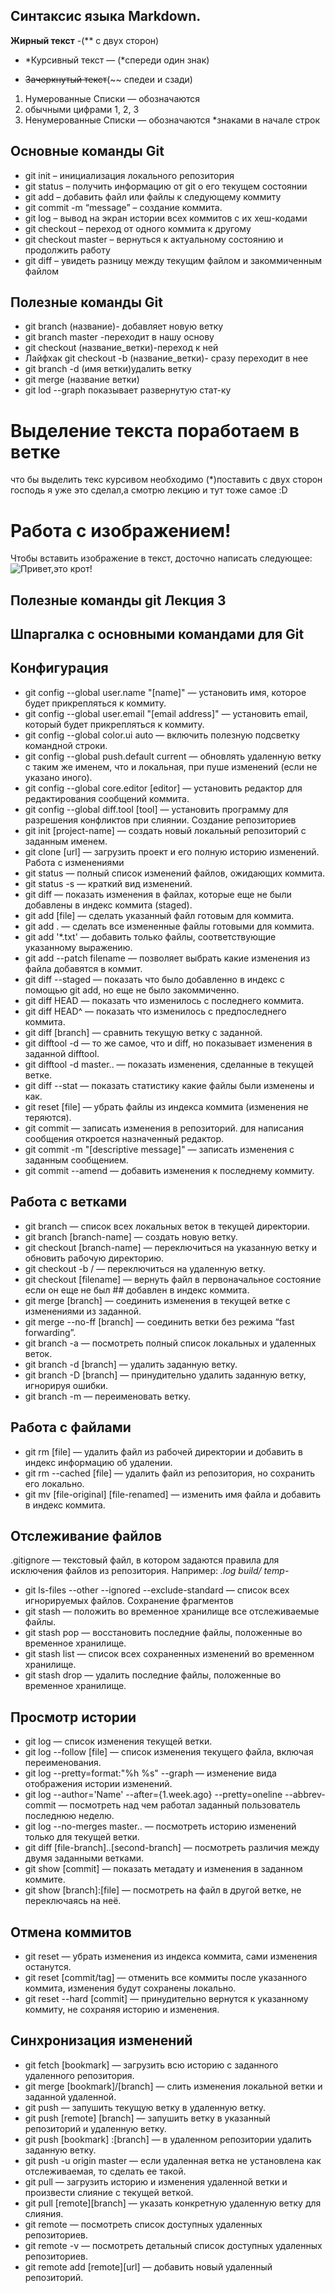 ## Синтаксис языка Markdown.

**Жирный текст** -(** с двух сторон)

* *Курсивный текст — (*спереди один знак)

* ~~Зачеркнутый текст~~(~~ спедеи и сзади)
 

1. Нумерованные Списки — обозначаются
2. обычными цифрами 1, 2, 3
3. Ненумерованные Списки — обозначаются *знаками в начале строк

## Основные команды Git
* git init – инициализация локального репозитория
* git status – получить информацию от git о его текущем состоянии
* git add – добавить файл или файлы к следующему коммиту
* git commit -m “message” – создание коммита.
* git log – вывод на экран истории всех коммитов с их хеш-кодами
* git checkout – переход от одного коммита к другому
* git checkout master – вернуться к актуальному состоянию и продолжить работу
* git diff – увидеть разницу между текущим файлом и закоммиченным файлом
## Полезные команды Git
* git branch (название)- добавляет новую ветку
* git branch master -переходит в нашу основу
* git checkout (название_ветки)-переход к ней
* Лайфхак git checkout -b (название_ветки)- сразу переходит в нее
* git branch -d (имя ветки)удалить ветку
* git merge (название ветки)
* git lod --graph показывает развернутую стат-ку

# Выделение текста поработаем в ветке

что бы выделить текс курсивом необходимо (*)поставить с двух сторон
господь я уже это сделал,а смотрю лекцию и тут тоже самое :D
# Работа с изображением!
Чтобы вставить изображение в текст, досточно написать следующее:
![Привет,это крот!](krot.png)

## Полезные команды git Лекция 3
## Шпаргалка с основными командами для Git
## Конфигурация
* git config --global user.name "[name]" — установить имя, которое будет прикрепляться к коммиту.
* git config --global user.email "[email address]" — установить email, который будет прикрепляться к коммиту.
* git config --global color.ui auto — включить полезную подсветку командной строки.
* git config --global push.default current — обновлять удаленную ветку с таким же именем, что и локальная, при пуше изменений (если не указано иного).
* git config --global core.editor [editor] — установить редактор для редактирования сообщений коммита.
* git config --global diff.tool [tool] — установить программу для разрешения конфликтов при слиянии.
Создание репозиториев
* git init [project-name] — создать новый локальный репозиторий с заданным именем.
* git clone [url] — загрузить проект и его полную историю изменений.
Работа с изменениями
* git status — полный список изменений файлов, ожидающих коммита.
* git status -s — краткий вид изменений.
* git diff — показать изменения в файлах, которые еще не были добавлены в индекс коммита (staged).
* git add [file] — сделать указанный файл готовым для коммита.
* git add . — сделать все измененные файлы готовыми для коммита.
* git add '*.txt' — добавить только файлы, соответствующие указанному выражению.
* git add --patch filename — позволяет выбрать какие изменения из файла добавятся в коммит.
* git diff --staged — показать что было добавленно в индекс с помощью git add, но еще не было закоммиченно.
* git diff HEAD — показать что изменилось с последнего коммита.
* git diff HEAD^ — показать что изменилось с предпоследнего коммита.
* git diff [branch] — сравнить текущую ветку с заданной.
* git difftool -d — то же самое, что и diff, но показывает изменения в заданной difftool.
* git difftool -d master.. — показать изменения, сделанные в текущей ветке.
* git diff --stat — показать статистику какие файлы были изменены и как.
* git reset [file] — убрать файлы из индекса коммита (изменения не теряются).
* git commit — записать изменения в репозиторий. для написания сообщения откроется назначенный редактор.
* git commit -m "[descriptive message]" — записать изменения с заданным сообщением.
* git commit --amend — добавить изменения к последнему коммиту.
## Работа с ветками
* git branch — список всех локальных веток в текущей директории.
* git branch [branch-name] — создать новую ветку.
* git checkout [branch-name] — переключиться на указанную ветку и обновить рабочую директорию.
* git checkout -b <name> <remote>/<branch> — переключиться на удаленную ветку.
* git checkout [filename] — вернуть файл в первоначальное состояние если он еще не был ## добавлен в индекс коммита.
* git merge [branch] — соединить изменения в текущей ветке с изменениями из заданной.
* git merge --no-ff [branch] — соединить ветки без режима “fast forwarding”.
* git branch -a — посмотреть полный список локальных и удаленных веток.
* git branch -d [branch] — удалить заданную ветку.
* git branch -D [branch] — принудительно удалить заданную ветку, игнорируя ошибки.
* git branch -m <oldname> <newname> — переименовать ветку.
## Работа с файлами
* git rm [file] — удалить файл из рабочей директории и добавить в индекс информацию об удалении.
* git rm --cached [file] — удалить файл из репозитория, но сохранить его локально.
* git mv [file-original] [file-renamed] — изменить имя файла и добавить в индекс коммита.
## Отслеживание файлов
.gitignore — текстовый файл, в котором задаются правила для исключения файлов из репозитория. Например:
*.log
build/
temp-*
* git ls-files --other --ignored --exclude-standard — список всех игнорируемых файлов.
Сохранение фрагментов
* git stash — положить во временное хранилище все отслеживаемые файлы.
* git stash pop — восстановить последние файлы, положенные во временное хранилище.
* git stash list — список всех сохраненных изменений во временном хранилище.
* git stash drop — удалить последние файлы, положенные во временное хранилище.
## Просмотр истории
* git log — список изменения текущей ветки.
* git log --follow [file] — список изменения текущего файла, включая переименования.
* git log --pretty=format:"%h %s" --graph — изменение вида отображения истории изменений.
* git log --author='Name' --after={1.week.ago} --pretty=oneline --abbrev-commit — посмотреть над чем работал заданный пользователь последнюю неделю.
* git log --no-merges master.. — посмотреть историю изменений только для текущей ветки.
* git diff [file-branch]..[second-branch] — посмотреть различия между двумя заданными ветками.
* git show [commit] — показать метадату и изменения в заданном коммите.
* git show [branch]:[file] — посмотреть на файл в другой ветке, не переключаясь на неё.
## Отмена коммитов
* git reset — убрать изменения из индекса коммита, сами изменения останутся.
* git reset [commit/tag] — отменить все коммиты после указанного коммита, изменения будут сохранены локально.
* git reset --hard [commit] — принудительно вернутся к указанному коммиту, не сохраняя историю и изменения.
## Синхронизация изменений
* git fetch [bookmark] — загрузить всю историю с заданного удаленного репозитория.
* git merge [bookmark]/[branch] — слить изменения локальной ветки и заданной удаленной.
* git push — запушить текущую ветку в удаленную ветку.
* git push [remote] [branch] — запушить ветку в указанный репозиторий и удаленную ветку.
* git push [bookmark] :[branch] — в удаленном репозитории удалить заданную ветку.
* git push -u origin master — если удаленная ветка не установлена как отслеживаемая, то сделать ее такой.
* git pull — загрузить историю и изменения удаленной ветки и произвести слияние с текущей веткой.
* git pull [remote][branch] — указать конкретную удаленную ветку для слияния.
* git remote — посмотреть список доступных удаленных репозиториев.
* git remote -v — посмотреть детальный список доступных удаленных репозиториев.
* git remote add [remote][url] — добавить новый удаленный репозиторий.